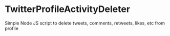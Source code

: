 # TwitterProfileActivityDeleter
Simple Node JS script to delete tweets, comments, retweets, likes, etc from profile
